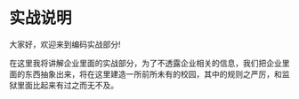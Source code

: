 # 实战说明

大家好，欢迎来到编码实战部分!

在这里我将讲解企业里面的实战部分，为了不透露企业相关的信息，我们把企业里面的东西抽象出来，将在这里建造一所前所未有的校园，其中的规则之严厉，和监狱里面比起来有过之而无不及。